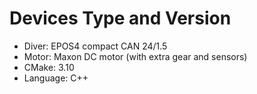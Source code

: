 # Devices Type and Version
- Diver:    EPOS4 compact CAN 24/1.5
- Motor:    Maxon DC motor (with extra gear and sensors)
- CMake:    3.10
- Language: C++
